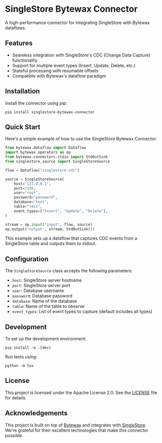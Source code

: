# SingleStore Bytewax Connector

A high-performance connector for integrating SingleStore with Bytewax dataflows.

## Features

- Seamless integration with SingleStore's CDC (Change Data Capture) functionality
- Support for multiple event types (Insert, Update, Delete, etc.)
- Stateful processing with resumable offsets
- Compatible with Bytewax's dataflow paradigm

## Installation

Install the connector using pip:

```
pip install singlestore-bytewax-connector
```

## Quick Start

Here's a simple example of how to use the SingleStore Bytewax Connector:

```python
from bytewax.dataflow import Dataflow
import bytewax.operators as op
from bytewax.connectors.stdio import StdOutSink
from singlestore_source import SingleStoreSource

flow = Dataflow("singlestore-cdc")

source = SingleStoreSource(
    host="127.0.0.1",
    port=3306,
    user="root",
    password="password",
    database="test",
    table="test",
    event_types=["Insert", "Update", "Delete"],
)

stream = op.input("input", flow, source)
op.output("output", stream, StdOutSink())
```

This example sets up a dataflow that captures CDC events from a SingleStore table and outputs them to stdout.

## Configuration

The `SingleStoreSource` class accepts the following parameters:

- `host`: SingleStore server hostname
- `port`: SingleStore server port
- `user`: Database username
- `password`: Database password
- `database`: Name of the database
- `table`: Name of the table to observe
- `event_types`: List of event types to capture (default includes all types)

## Development

To set up the development environment:

```
pip install -e .[dev]
```

Run tests using:

```
python -m tox
```

## License

This project is licensed under the Apache License 2.0. See the [LICENSE](LICENSE) file for details.

## Acknowledgements

This project is built on top of [Bytewax](https://bytewax.io/) and integrates with [SingleStore](https://www.singlestore.com/). We're grateful for their excellent technologies that make this connector possible.
